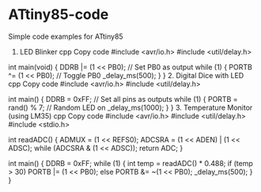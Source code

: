 # ATtiny85-code
Simple code examples for ATtiny85 



1. LED Blinker
cpp
Copy code
#include <avr/io.h>
#include <util/delay.h>

int main(void) {
    DDRB |= (1 << PB0); // Set PB0 as output
    while (1) {
        PORTB ^= (1 << PB0); // Toggle PB0
        _delay_ms(500);
    }
}
2. Digital Dice with LED
cpp
Copy code
#include <avr/io.h>
#include <util/delay.h>

int main() {
    DDRB = 0xFF; // Set all pins as outputs
    while (1) {
        PORTB = rand() % 7; // Random LED on
        _delay_ms(1000);
    }
}
3. Temperature Monitor (using LM35)
cpp
Copy code
#include <avr/io.h>
#include <util/delay.h>
#include <stdio.h>

int readADC() {
    ADMUX = (1 << REFS0);
    ADCSRA = (1 << ADEN) | (1 << ADSC);
    while (ADCSRA & (1 << ADSC));
    return ADC;
}

int main() {
    DDRB = 0xFF;
    while (1) {
        int temp = readADC() * 0.488;
        if (temp > 30) PORTB |= (1 << PB0);
        else PORTB &= ~(1 << PB0);
        _delay_ms(500);
    }
}
